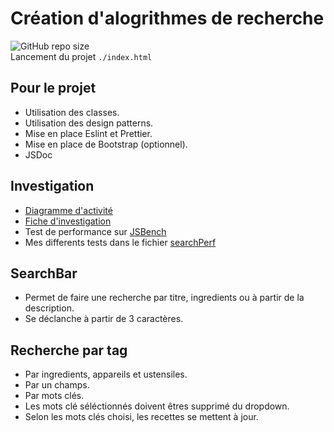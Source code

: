 # Création d'alogrithmes de recherche

![GitHub repo size](https://img.shields.io/github/repo-size/Yan-Coquoz/P07-front-end_search-engine)  
Lancement du projet `./index.html`

## Pour le projet

- Utilisation des classes.
- Utilisation des design patterns.
- Mise en place Eslint et Prettier.
- Mise en place de Bootstrap (optionnel).
- JSDoc

## Investigation

- [Diagramme d'activité](https://app.diagrams.net/?libs=general;flowchart#G1jY3R4fk_gseolrlvcdd6jIMq_qhmJB2C)
- [Fiche d'investigation](https://docs.google.com/document/d/1CNqJkfKX0z9X5e4po4bgkRfzjJ1wti2oZy2nK9p7_lo/edit)
- Test de performance sur [JSBench](https://jsben.ch/)
- Mes differents tests dans le fichier [searchPerf](searchPerf.js)

## SearchBar

- Permet de faire une recherche par titre, ingredients ou à partir de la description.
- Se déclanche à partir de 3 caractères.

## Recherche par tag

- Par ingredients, appareils et ustensiles.
- Par un champs.
- Par mots clés.
- Les mots clé séléctionnés doivent êtres supprimé du dropdown.
- Selon les mots clés choisi, les recettes se mettent à jour.
